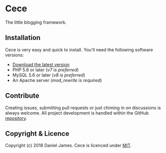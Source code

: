 # Cece

The little blogging framework.

## Installation

Cece is very easy and quick to install. You'll need the following software versions:

- [Download the latest version](https://github.com/danieltj27/Cece/releases)
- PHP 5.6 or later (_v7 is preferred_)
- MySQL 5.6 or later (_v8 is preferred_)
- An Apache server (_mod_rewrite is required_)

## Contribute

Creating issues, submitting pull requests or just chiming in on discussions is always welcome. All project development is handled within the GitHub [repository](https://github.com/danieltj27/Cece/).

## Copyright & Licence

Copyright (c) 2018 Daniel James. Cece is licenced under [MIT](https://github.com/danieltj27/Cece/blob/master/LICENCE.md).
